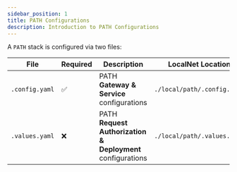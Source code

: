 ```yaml
---
sidebar_position: 1
title: PATH Configurations
description: Introduction to PATH Configurations
---
```


A `PATH` stack is configured via two files:

| File           | Required | Description                                                | LocalNet Location           |
| -------------- | -------- | ---------------------------------------------------------- | --------------------------- |
| `.config.yaml` | ✅       | PATH **Gateway & Service** configurations                  | `./local/path/.config.yaml` |
| `.values.yaml` | ❌       | PATH **Request Authorization & Deployment** configurations | `./local/path/.values.yaml` |
